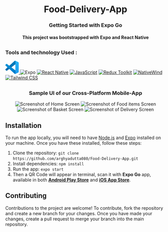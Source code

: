 <h1 align='center'>Food-Delivery-App</h1>

<h3 align='center'>Getting Started with Expo Go</h3>

<h4 align='center'>This project was bootstrapped with Expo and React Native</h4>

## <h3> Tools and technology Used : </h3>
<p>
<a href="https://code.visualstudio.com/" target="_blank" rel="noreferrer"> <img src="https://raw.githubusercontent.com/devicons/devicon/master/icons/vscode/vscode-original.svg" alt="vscode" width="42" height="42"/> </a>
<a ><img alt="Expo" src="https://github.com/expo/expo/raw/main/.github/resources/banner.png" width="40" height="40" ></a>
<a href="https://docs.expo.dev/"><img src="https://d33wubrfki0l68.cloudfront.net/554c3b0e09cf167f0281fda839a5433f2040b349/ecfc9/img/header_logo.svg" alt="React Native" width="43" height="43"></a>
<a href="https://developer.mozilla.org/en-US/docs/Web/JavaScript"><img src="https://upload.wikimedia.org/wikipedia/commons/thumb/9/99/Unofficial_JavaScript_logo_2.svg/480px-Unofficial_JavaScript_logo_2.svg.png" alt="JavaScript" width="43" height="43" ></a>
<a href="https://redux.js.org/introduction/getting-started"><img alt="Redux Toolkit" src="https://d33wubrfki0l68.cloudfront.net/0834d0215db51e91525a25acf97433051f280f2f/c30f5/img/redux.svg" width="48" height="48" ></a>
<a href="https://www.nativewind.dev/quick-starts/expo"><img src="https://nativewind.dev/img/logo.svg" alt="NativeWind" width="46" height="40"></a>
<a href="https://tailwindcss.com/docs/guides/create-react-app"><img alt="Tailwind CSS" src="https://avatars.githubusercontent.com/u/67109815?s=200&v=4" width="53" height="45" ></a>
</p>

## <h3 align='center'> Sample UI of our Cross-Platform Mobile-App </h3>
<p align='center'>
<img src="./assets/screenshots/Home.jpg" alt="Screenshot of Home Screen" width="200">
<img src="./assets/screenshots/Restaurant.jpg" alt="Screenshot of Food items Screen" width="200">
<img src="./assets/screenshots/Basket.jpg" alt="Screenshot of Basket Screen" width="200">
<img src="./assets/screenshots/Delivery.jpg" alt="Screenshot of Delivery Screen" width="200">
<p>

## Installation

To run the app locally, you will need to have [Node.js](https://nodejs.org/) and [Expo](https://www.npmjs.com/package/expo) installed on your machine. Once you have these installed, follow these steps:

1. Clone the repository: `git clone https://github.com/arghyadutta080/Food-Delivery-App.git`
2. Install dependencies: `npm install`
3. Run the app: `expo start`
4. Then a QR Code will appear in terminal, scan it with **Expo Go** app, available in both **[Android Play Store](https://play.google.com/store/apps/details?id=host.exp.exponent&pli=1)** and **[iOS App Store](https://apps.apple.com/app/expo-go/id982107779)**.


## Contributing

Contributions to the project are welcome! To contribute, fork the repository and create a new branch for your changes. Once you have made your changes, create a pull request to merge your branch into the main repository.
